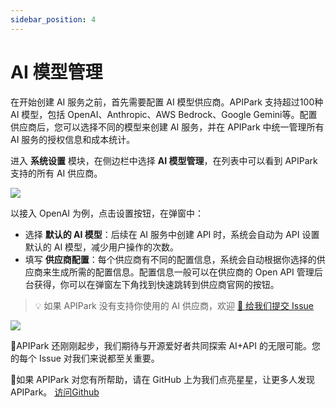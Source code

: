 ```yaml
---
sidebar_position: 4
---
```


# AI 模型管理
在开始创建 AI 服务之前，首先需要配置 AI 模型供应商。APIPark 支持超过100种 AI 模型，包括 OpenAI、Anthropic、AWS Bedrock、Google Gemini等。配置供应商后，您可以选择不同的模型来创建 AI 服务，并在 APIPark 中统一管理所有 AI 服务的授权信息和成本统计。

进入 **系统设置** 模块，在侧边栏中选择 **AI 模型管理**，在列表中可以看到 APIPark 支持的所有 AI 供应商。

![](images/2024-10-26-14-37-38.png)

以接入 OpenAI 为例，点击设置按钮，在弹窗中：

- 选择 **默认的 AI 模型**：后续在 AI 服务中创建 API 时，系统会自动为 API 设置默认的 AI 模型，减少用户操作的次数。
- 填写 **供应商配置**：每个供应商有不同的配置信息，系统会自动根据你选择的供应商来生成所需的配置信息。配置信息一般可以在供应商的 Open API 管理后台获得，你可以在弹窗左下角找到快速跳转到供应商官网的按钮。

> 💡 如果 APIPark 没有支持你使用的 AI 供应商，欢迎 [🔗 给我们提交 Issue](https://github.com/APIParkLab/APIPark/issues/new)

![](images/2024-10-26-15-10-43.png)

🎉APIPark 还刚刚起步，我们期待与开源爱好者共同探索 AI+API 的无限可能。您的每个 Issue 对我们来说都至关重要。

🙏如果 APIPark 对您有所帮助，请在 GitHub 上为我们点亮星星，让更多人发现 APIPark。 [访问Github](https://github.com/APIParkLab/APIPark) 
